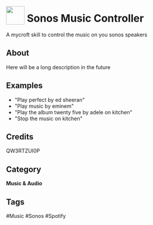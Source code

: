 # <img src="https://raw.githack.com/FortAwesome/Font-Awesome/master/svgs/solid/play-circle.svg" card_color="#000000" width="50" height="50" style="vertical-align:bottom"/> Sonos Music Controller
A mycroft skill to control the music on you sonos speakers

## About
Here will be a long description in the future

## Examples
* "Play perfect by ed sheeran"
* "Play music by eminem"
* "Play the album twenty five by adele on kitchen"
* "Stop the music on kitchen"

## Credits
QW3RTZUI0P

## Category
**Music & Audio**

## Tags
#Music
#Sonos
#Spotify

